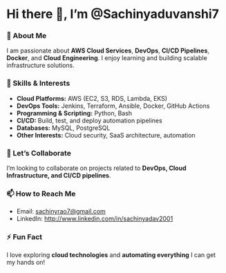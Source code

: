 # Hi there 👋, I’m @Sachinyaduvanshi7

### 🚀 About Me
I am passionate about **AWS Cloud Services**, **DevOps**, **CI/CD Pipelines**, **Docker**, and **Cloud Engineering**. I enjoy learning and building scalable infrastructure solutions.  

### 💼 Skills & Interests
- **Cloud Platforms:** AWS (EC2, S3, RDS, Lambda, EKS)
- **DevOps Tools:** Jenkins, Terraform, Ansible, Docker, GitHub Actions
- **Programming & Scripting:** Python, Bash
- **CI/CD:** Build, test, and deploy automation pipelines
- **Databases:** MySQL, PostgreSQL
- **Other Interests:** Cloud security, SaaS architecture, automation

### 🤝 Let’s Collaborate
I’m looking to collaborate on projects related to **DevOps, Cloud Infrastructure, and CI/CD pipelines**.  

### 📫 How to Reach Me
- Email: sachinyrao7@gmail.com
- LinkedIn: http://www.linkedin.com/in/sachinyadav2001

### ⚡ Fun Fact
I love exploring **cloud technologies** and **automating everything** I can get my hands on!  
